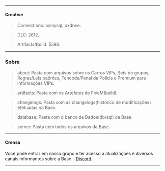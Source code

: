 -------

#### Creative
> Connections: oxmysql, oxdrive.

> DLC: 2612.

> Artifacts/Build: 5598.

-------

### Sobre

> about: Pasta com arquivos sobre os Carros VIPs, Sets de grupos, Regras/Leis padrões, Tencode/Penal da Polícia e Premium para informações VIPs.

> artifacts: Pasta com os Artefatos do FiveM(build).

> changelogs: Pasta com as changelogs(histórico de modificações) efetuadas na Base.

> database: Pasta com o banco de Dados(db/sql) da Base.

> server: Pasta com todos os arquivos da Base.

-------

#### Crensa
Você pode entrar em nosso grupo e ter acesso a atualizações e diversos canais informantes sobre a Base - [Discord](https://discord.gg/RCgdWDZNwU).

-------
